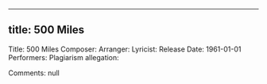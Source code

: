 
---
title: 500 Miles
---
Title: 500 Miles
Composer: 
Arranger: 
Lyricist: 
Release Date: 1961-01-01
Performers: 
Plagiarism allegation:


Comments:
null
